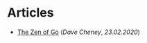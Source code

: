# Articles

- [The Zen of Go](https://dave.cheney.net/2020/02/23/the-zen-of-go) (*Dave Cheney*, *23.02.2020*)